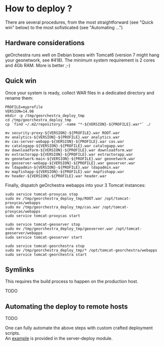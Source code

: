 # How to deploy ?

There are several procedures, from the most straightforward (see "Quick win" below) to the most sofisticated (see "Automating ...")

## Hardware considerations

geOrchestra runs well on Debian boxes with Tomcat6 (version 7 might hang your geonetwork, see #418).
The minimum system requirement is 2 cores and 4Gb RAM. More is better ;-)

## Quick win

Once your system is ready, collect WAR files in a dedicated directory and rename them:

    PROFILE=myprofile
    VERSION=14.06
    mkdir -p /tmp/georchestra_deploy_tmp
    cd /tmp/georchestra_deploy_tmp
    cp `find ~/.m2/repository/ -name "*-${VERSION}-${PROFILE}.war"` ./
    
    mv security-proxy-${VERSION}-${PROFILE}.war ROOT.war
    mv analytics-${VERSION}-${PROFILE}.war analytics.war
    mv cas-server-webapp-${VERSION}-${PROFILE}.war cas.war
    mv catalogapp-${VERSION}-${PROFILE}.war catalogapp.war
    mv downloadform-${VERSION}-${PROFILE}.war downloadform.war
    mv extractorapp-${VERSION}-${PROFILE}.war extractorapp.war
    mv geonetwork-main-${VERSION}-${PROFILE}.war geonetwork.war
    mv geoserver-webapp-${VERSION}-${PROFILE}.war geoserver.war
    mv ldapadmin-${VERSION}-${PROFILE}.war ldapadmin.war
    mv mapfishapp-${VERSION}-${PROFILE}.war mapfishapp.war
    mv header-${VERSION}-${PROFILE}.war header.war

Finally, dispatch geOrchestra webapps into your 3 Tomcat instances:

    sudo service tomcat-proxycas stop
    sudo mv /tmp/georchestra_deploy_tmp/ROOT.war /opt/tomcat-proxycas/webapps
    sudo mv /tmp/georchestra_deploy_tmp/cas.war /opt/tomcat-proxycas/webapps
    sudo service tomcat-proxycas start

    sudo service tomcat-geoserver stop
    sudo mv /tmp/georchestra_deploy_tmp/geoserver.war /opt/tomcat-geoserver/webapps
    sudo service tomcat-geoserver start

    sudo service tomcat-georchestra stop
    sudo mv /tmp/georchestra_deploy_tmp/* /opt/tomcat-georchestra/webapps
    sudo service tomcat-georchestra start



## Symlinks

This requires the build process to happen on the production host.

TODO

## Automating the deploy to remote hosts

TODO

One can fully automate the above steps with custom crafted deployment scripts.  
An [example](server-deploy/linux_deploy_scripts/) is provided in the server-deploy module.